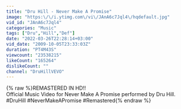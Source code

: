```yaml
---
title: "Dru Hill - Never Make A Promise"
image: "https:\/\/i.ytimg.com\/vi\/JAnA6c7Jql4\/hqdefault.jpg"
vid_id: "JAnA6c7Jql4"
categories: "Music"
tags: ["Dru","Hill","Def"]
date: "2022-03-26T22:28:14+03:00"
vid_date: "2009-10-05T23:33:03Z"
duration: "PT4M43S"
viewcount: "23538215"
likeCount: "165264"
dislikeCount: ""
channel: "DruHillVEVO"
---
```

{% raw %}REMASTERED IN HD!!<br />Official Music Video for Never Make A Promise performed by Dru Hill.<br />#DruHill #NeverMakeAPromise #Remastered{% endraw %}
